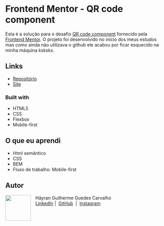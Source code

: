 # Frontend Mentor - QR code component
Esta é a solução para o desafio [QR code component](https://www.frontendmentor.io/challenges/qr-code-component-iux_sIO_H) fornecido pela [Frontend Mentor](https://www.frontendmentor.io/home). O projeto foi desenvolvido no início dos meus estudos mas como ainda não utilizava o github ele acabou por ficar esquecido na minha máquina ksksks.  

## Links

- [Repositório](https://github.com/Hayran-Guilherme/QR-code)
- [Site](https://hayran-guilherme.github.io/QR-code/)

### Built with

- HTML5
- CSS
- Flexbox
- Mobile-first

## O que eu aprendi

- Html semântico
- CSS
- BEM
- Fluxo de trabalho: Mobile-first

## Autor

<p>
    <img align=left margin=10 width=80 src="https://avatars.githubusercontent.com/u/105659950?s=400&u=7ad67fd49f86db6027104a3b7275831a88483f95&v=4"/>
    <p>&nbsp&nbsp&nbspHáyran Guilherme Guedes Carvalho<br>
    &nbsp&nbsp&nbsp<a href="https://www.linkedin.com/in/hayran-guilherme//">LinkedIn</a>&nbsp;|&nbsp <a href="https://github.com/Hayran-Guilherme">GitHub</a> &nbsp;|&nbsp;&nbsp;<a href="https://www.instagram.com/hayrabson">Instagram</a>&nbsp;</p>
</p>
